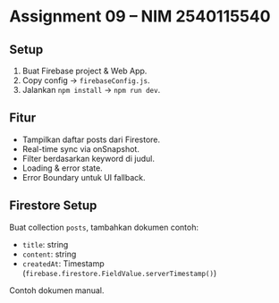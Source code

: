 # Assignment 09 – NIM 2540115540

## Setup
1. Buat Firebase project & Web App.
2. Copy config → `firebaseConfig.js`.
3. Jalankan `npm install` → `npm run dev`.

## Fitur
- Tampilkan daftar posts dari Firestore.
- Real-time sync via onSnapshot.
- Filter berdasarkan keyword di judul.
- Loading & error state.
- Error Boundary untuk UI fallback.

## Firestore Setup
Buat collection `posts`, tambahkan dokumen contoh:
- `title`: string
- `content`: string
- `createdAt`: Timestamp (`firebase.firestore.FieldValue.serverTimestamp()`)

Contoh dokumen manual.
